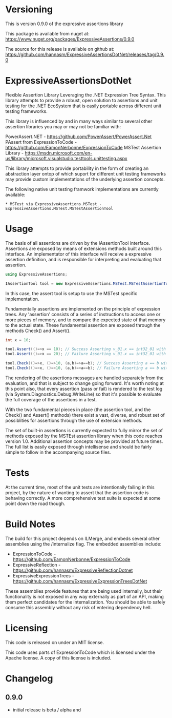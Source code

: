 # Versioning
This is version 0.9.0 of the expressive assertions library

This package is available from nuget at: https://www.nuget.org/packages/ExpressiveAssertions/0.9.0

The source for this release is available on github at: https://github.com/hannasm/ExpressiveAssertionsDotNet/releases/tag/0.9.0

# ExpressiveAssertionsDotNet
Flexible Assertion Library Leveraging the .NET Expression Tree Syntax. This library attempts to provide a robust, open
solution to assertions and unit testing for the .NET EcoSystem that is easily portable across different unit testing
frameworks.

This library is influenced by and in many ways similar to several other assertion libraries you may or may not be familiar with:

PowerAssert.NET - https://github.com/PowerAssert/PowerAssert.Net
PAssert from ExpressionToCode - https://github.com/EamonNerbonne/ExpressionToCode
MSTest Assertion Library - https://msdn.microsoft.com/en-us/library/microsoft.visualstudio.testtools.unittesting.aspx

This library attempts to provide portability in the form of creating an abstraction layer ontop of which suport for different
unit testing frameworks may provide custom implementations of the underlying assertion concepts.

The following native unit testing framwork implementations are currently available:

	* MSTest via ExpressiveAssertions.MSTest - ExpressiveAssertions.MSTest.MSTestAssertionTool

# Usage
The basis of all assertions are driven by the IAssertionTool interface. Assertions are exposed by means of extensions methods
built around this interface. An implementator of this interface will receive a expressive assertion definition, and is 
responsible for interpreting and evaluating that assertion.

```C#
using ExpressiveAssertions;

IAssertionTool tool = new ExpressiveAssertions.MSTest.MSTestAssertionTool();
```

In this case, the assert tool is setup to use the MSTest specific implementation.

Fundamentally assertions are implemented on the principle of expression trees.  Any 'assertion' consists of a series of 
instructions to access one or more pieces of memory, and to compare the expected state of that memory to the actual state. These
fundamental assertion are exposed through the methods Check() and Assert().

```C#
int x = 10;

tool.Assert(()=>x == 10); // Success Asserting v_01.x == int32_01 with 'v_01.x'= (10) and 'int32_01'= (10).
tool.Assert(()=>x == 20); // Failure Asserting v_01.x == int32_01 with 'v_01.x'= (10) and 'int32_01'= (20)

tool.Check(()=>x, ()=>10, (a,b)=>a==b); // Success Asserting a == b with 'a'= (10) and 'b'= (10). 
tool.Check(()=>x, ()=>10, (a,b)=>a==b); // Failure Asserting a == b with 'a'= (10) and 'b'= (20).
```

The rendering of the assertions messages are handled separately from the evaluation, and that is subject to change going forward.
It's worth noting at this point also, that every assertion (pass or fail) is rendered to the test log (via System.Diagnostics.Debug.WriteLine)
so that it's possible to evaluate the full coverage of the assertions in a test.

With the two fundamental pieces in place (the assertion tool, and the Check() and Assert() methods) there exist a vast, diverse,
and robust set of possiblities for assertions through the use of extension methods.

The set of built-in assertions is currently expected to fully mirror the set of methods exposed by the MSTEst assertion library
when this code reaches version 1.0. Additional assertion concepts may be provided at future times. The full list is easily exposed 
through intellisense and should be fairly simple to follow in the accompanying source files.


# Tests
At the current time, most of the unit tests are intentionally failing in this project, by the nature of wanting to assert
that the assertion code is behaving correctly. A more comprehensive test suite is expected at some point down the road though.

# Build Notes
The build for this project depends on ILMerge, and embeds several other assemblies using the /internalize flag. The 
embedded assemblies include:

  * ExpressionToCode - https://github.com/EamonNerbonne/ExpressionToCode
  * ExpressiveReflection - https://github.com/hannasm/ExpressiveReflectionDotnet
  * ExpressiveExpressionTrees - https://github.com/hannasm/ExpressiveExpressionTreesDotNet

These assemblies provide features that are being used internally, but their functionality is not exposed in any way externally as part
of an API, making them perfect candidates for the internalization. You should be able to safely consume this assembly without any risk 
of entering dependency hell.

# Licensing
This code is released on under an MIT license. 

This code uses parts of ExpressionToCode which is licensed under the Apache license. A copy of this license is included.

# Changelog
## 0.9.0
  * initial release is beta / alpha and 